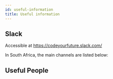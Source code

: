 ```yaml
---
id: useful-information
title: Useful information
---
```


## Slack

Accessible at https://codeyourfuture.slack.com/

In South Africa, the main channels are listed below:

## Useful People
